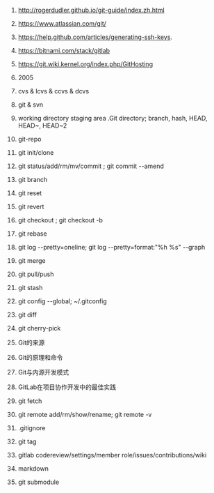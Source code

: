 1.  http://rogerdudler.github.io/git-guide/index.zh.html

2.  https://www.atlassian.com/git/

3.  https://help.github.com/articles/generating-ssh-keys.

4.  https://bitnami.com/stack/gitlab

5.  https://git.wiki.kernel.org/index.php/GitHosting


0.  2005

1.  cvs & lcvs & ccvs & dcvs

2.  git & svn

3.  working directory staging area .Git directory;  branch, hash, HEAD, HEAD~, HEAD~2

4.  git-repo

5.  git init/clone

6.  git status/add/rm/mv/commit ; git commit --amend

7.  git branch

8.  git reset

9.  git revert

10. git checkout ; git checkout -b 

11. git rebase

12. git log --pretty=oneline; git log --pretty=format:"%h %s" --graph

13. git merge

14. git pull/push

15. git stash

16. git config --global;  ~/.gitconfig

17. git diff

18. git cherry-pick


1.  Git的来源
2.  Git的原理和命令
3.  Git与内源开发模式
4.  GitLab在项目协作开发中的最佳实践


19. git fetch

20. git remote add/rm/show/rename; git remote -v

21. .gitignore

22. git tag

23. gitlab codereview/settings/member role/issues/contributions/wiki

24. markdown

25. git submodule
